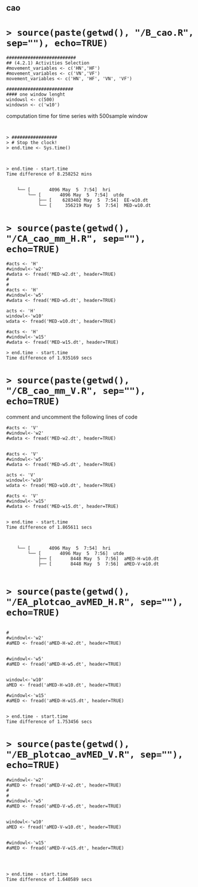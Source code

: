 cao
---



# `> source(paste(getwd(), "/B_cao.R", sep=""), echo=TRUE)`



```
##########################
## (4.2.1) Activities Selection
#movement_variables <- c('HN','HF')
#movement_variables <- c('VN','VF')
movement_variables <- c('HN', 'HF', 'VN', 'VF')

```


```
#########################
#### one window lenght
windowsl <- c(500)
windowsn <- c('w10')

```


computation time for time series with 500sample window
```


> #################
> # Stop the clock!
> end.time <- Sys.time()



> end.time - start.time
Time difference of 8.258252 mins

```


```

    └── [       4096 May  5  7:54]  hri
        └── [       4096 May  5  7:54]  utde
            ├── [    6283402 May  5  7:54]  EE-w10.dt
            └── [     356219 May  5  7:54]  MED-w10.dt

```









#  `> source(paste(getwd(), "/CA_cao_mm_H.R", sep=""), echo=TRUE)`

```
#acts <- 'H'
#windowl<-'w2'
#wdata <- fread('MED-w2.dt', header=TRUE)
#
#
#acts <- 'H'
#windowl<-'w5'
#wdata <- fread('MED-w5.dt', header=TRUE)

acts <- 'H'
windowl<-'w10'
wdata <- fread('MED-w10.dt', header=TRUE)

#acts <- 'H'
#windowl<-'w15'
#wdata <- fread('MED-w15.dt', header=TRUE)
```




```
> end.time - start.time
Time difference of 1.935169 secs
```



# `> source(paste(getwd(), "/CB_cao_mm_V.R", sep=""), echo=TRUE)`


comment and uncomment the following lines of code
```
#acts <- 'V'
#windowl<-'w2'
#wdata <- fread('MED-w2.dt', header=TRUE)


#acts <- 'V'
#windowl<-'w5'
#wdata <- fread('MED-w5.dt', header=TRUE)

acts <- 'V'
windowl<-'w10'
wdata <- fread('MED-w10.dt', header=TRUE)

#acts <- 'V'
#windowl<-'w15'
#wdata <- fread('MED-w15.dt', header=TRUE)
```



```

> end.time - start.time
Time difference of 1.865611 secs


```



```

    └── [       4096 May  5  7:54]  hri
        └── [       4096 May  5  7:56]  utde
            ├── [       8448 May  5  7:56]  aMED-H-w10.dt
            ├── [       8448 May  5  7:56]  aMED-V-w10.dt


```
# `> source(paste(getwd(), "/EA_plotcao_avMED_H.R", sep=""), echo=TRUE)`

```

#
#windowl<-'w2'
#aMED <- fread('aMED-H-w2.dt', header=TRUE)


#windowl<-'w5'
#aMED <- fread('aMED-H-w5.dt', header=TRUE)


windowl<-'w10'
aMED <- fread('aMED-H-w10.dt', header=TRUE)

#windowl<-'w15'
#aMED <- fread('aMED-H-w15.dt', header=TRUE)


```



```
> end.time - start.time
Time difference of 1.753456 secs
```


# `> source(paste(getwd(), "/EB_plotcao_avMED_V.R", sep=""), echo=TRUE)`


```
#windowl<-'w2'
#aMED <- fread('aMED-V-w2.dt', header=TRUE)
#
#
#windowl<-'w5'
#aMED <- fread('aMED-V-w5.dt', header=TRUE)


windowl<-'w10'
aMED <- fread('aMED-V-w10.dt', header=TRUE)


#windowl<-'w15'
#aMED <- fread('aMED-V-w15.dt', header=TRUE)




```




```
> end.time - start.time
Time difference of 1.640589 secs
```




